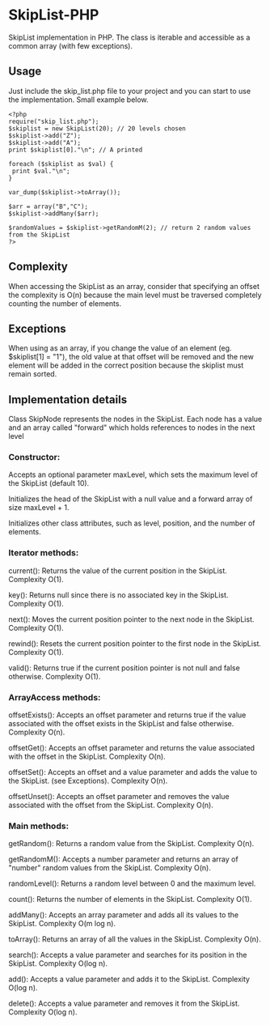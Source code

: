 # SkipList-PHP
SkipList implementation in PHP. The class is iterable and accessible as a common array (with few exceptions).

## Usage
Just include the skip_list.php file to your project and you can start to use the implementation. Small example below.

```
<?php
require("skip_list.php");
$skiplist = new SkipList(20); // 20 levels chosen
$skiplist->add("Z");
$skiplist->add("A");
print $skiplist[0]."\n"; // A printed

foreach ($skiplist as $val) {
 print $val."\n";
}

var_dump($skiplist->toArray());

$arr = array("B","C");
$skiplist->addMany($arr);

$randomValues = $skiplist->getRandomM(2); // return 2 random values from the SkipList
?>
```

## Complexity
When accessing the SkipList as an array, consider that specifying an offset the complexity is O(n) because the main level must be traversed completely counting the number of elements.

## Exceptions
When using as an array, if you change the value of an element (eg. $skiplist[1] = "1"), the old value at that offset will be removed and the new element will be added in the correct position because the skiplist must remain sorted.

## Implementation details
Class SkipNode represents the nodes in the SkipList. Each node has a value and an array called "forward" which holds references to nodes in the next level

### Constructor:
Accepts an optional parameter maxLevel, which sets the maximum level of the SkipList (default 10).

Initializes the head of the SkipList with a null value and a forward array of size maxLevel + 1.

Initializes other class attributes, such as level, position, and the number of elements.

### Iterator methods:
current(): Returns the value of the current position in the SkipList. Complexity O(1).

key(): Returns null since there is no associated key in the SkipList. Complexity O(1).

next(): Moves the current position pointer to the next node in the SkipList. Complexity O(1).

rewind(): Resets the current position pointer to the first node in the SkipList. Complexity O(1).

valid(): Returns true if the current position pointer is not null and false otherwise. Complexity O(1).


### ArrayAccess methods:
offsetExists(): Accepts an offset parameter and returns true if the value associated with the offset exists in the SkipList and false otherwise. Complexity O(n).

offsetGet(): Accepts an offset parameter and returns the value associated with the offset in the SkipList. Complexity O(n).

offsetSet(): Accepts an offset and a value parameter and adds the value to the SkipList. (see Exceptions). Complexity O(n).

offsetUnset(): Accepts an offset parameter and removes the value associated with the offset from the SkipList. Complexity O(n).


### Main methods:
getRandom(): Returns a random value from the SkipList. Complexity O(n).

getRandomM(): Accepts a number parameter and returns an array of "number" random values from the SkipList. Complexity O(n).

randomLevel(): Returns a random level between 0 and the maximum level.

count(): Returns the number of elements in the SkipList. Complexity O(1).

addMany(): Accepts an array parameter and adds all its values to the SkipList. Complexity O(m log n).

toArray(): Returns an array of all the values in the SkipList. Complexity O(n).

search(): Accepts a value parameter and searches for its position in the SkipList. Complexity O(log n).

add(): Accepts a value parameter and adds it to the SkipList. Complexity O(log n).

delete(): Accepts a value parameter and removes it from the SkipList. Complexity O(log n).
